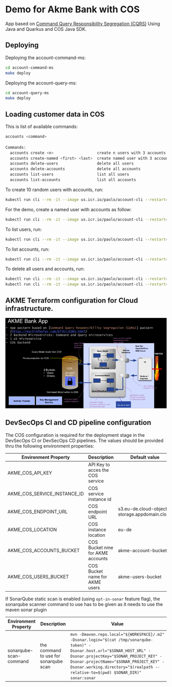 # Demo for Akme Bank with COS

App based on [Command Query Responsibility Segregation (CQRS)](https://martinfowler.com/bliki/CQRS.html)
Using Java and Quarkus and COS Java SDK.

## Deploying

Deploying the account-command-ms:

```bash
cd account-command-ms
make deploy
```

Deploying the account-query-ms:

```bash
cd account-query-ms
make deploy
```

## Loading customer data in COS

This is list of available commands:

```bash
accounts <command>

Commands:
  accounts create <n>                   create n users with 3 accounts each
  accounts create-named <first> <last>  create named user with 3 accounts
  accounts delete-users                 delete all users
  accounts delete-accounts              delete all accounts
  accounts list-users                   list all users
  accounts list-accounts                list all accounts
```

To create 10 random users with accounts, run:

```bash
kubectl run cli --rm -it --image us.icr.io/paolo/account-cli --restart=Never --quiet=true -- create 10
```

For the demo, create a named user with accounts as follow:

```bash
kubectl run cli --rm -it --image us.icr.io/paolo/account-cli --restart=Never --quiet=true -- create-named Jack Doe
```

To list users, run:

```bash
kubectl run cli --rm -it --image us.icr.io/paolo/account-cli --restart=Never --quiet=true -- list-users
```

To list accounts, run:

```bash
kubectl run cli --rm -it --image us.icr.io/paolo/account-cli --restart=Never --quiet=true -- list-accounts
```

To delete all users and accounts, run:

```bash
kubectl run cli --rm -it --image us.icr.io/paolo/account-cli --restart=Never --quiet=true -- delete-accounts
kubectl run cli --rm -it --image us.icr.io/paolo/account-cli --restart=Never --quiet=true -- delete-users
```

## AKME Terraform configuration for Cloud infrastructure.

![AKME Architecture](./AKME_arch1.png)

## DevSecOps CI and CD pipeline configuration

The COS configuration is required for the deployment stage in the DevSecOps CI or DevSecOps CD pipelines.
The values should be provided thru the following environment properties:

| Environment Property | Description | Default value |
|---|---|---|
| AKME_COS_API_KEY | API Key to acces the COS service | |
| AKME_COS_SERVICE_INSTANCE_ID | COS service instance id | |
| AKME_COS_ENDPOINT_URL | COS endpoint URL | s3.eu-de.cloud-object-storage.appdomain.cloud |
| AKME_COS_LOCATION | COS instance location | eu-de |
| AKME_COS_ACCOUNTS_BUCKET | COS Bucket nme for AKME accounts | akme-account-bucket |
| AKME_COS_USERS_BUCKET | COS Bucket name for AKME users | akme-users-bucket |

If SonarQube static scan is enabled (using `opt-in-sonar` feature flag), the sonarqube scanner command to use has to be given as it needs to use the maven sonar plugin

| Environment Property | Description | Value |
|---|---|---|
| sonarqube-scan-command | the command to use for sonarqube scan | `mvn -Dmaven.repo.local="${WORKSPACE}/.m2" -Dsonar.login="$(cat /tmp/sonarqube-token)" -Dsonar.host.url="$SONAR_HOST_URL" -Dsonar.projectKey="$SONAR_PROJECT_KEY" -Dsonar.projectName="$SONAR_PROJECT_KEY" -Dsonar.working.directory="$(realpath --relative-to=$(pwd) $SONAR_DIR)" sonar:sonar` |
